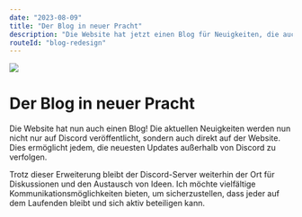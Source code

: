 ```yaml
---
date: "2023-08-09"
title: "Der Blog in neuer Pracht"
description: "Die Website hat jetzt einen Blog für Neuigkeiten, die auch außerhalb von Discord verfolgt werden können, während der Discord-Server für Diskussionen bestehen bleibt."
routeId: "blog-redesign"
---
```


![](/images/blog/06-new-website.png)

# Der Blog in neuer Pracht

Die Website hat nun auch einen Blog! Die aktuellen Neuigkeiten werden nun nicht nur auf Discord veröffentlicht, sondern auch direkt auf der Website. Dies ermöglicht jedem, die neuesten Updates außerhalb von Discord zu verfolgen.

Trotz dieser Erweiterung bleibt der Discord-Server weiterhin der Ort für Diskussionen und den Austausch von Ideen. Ich möchte vielfältige Kommunikationsmöglichkeiten bieten, um sicherzustellen, dass jeder auf dem Laufenden bleibt und sich aktiv beteiligen kann.
